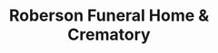 ---
title: "Roberson  Funeral Home & Crematory"
url: /port-charlotte/roberson-funeral-home-and-crematory/
shop: funeral directors
---